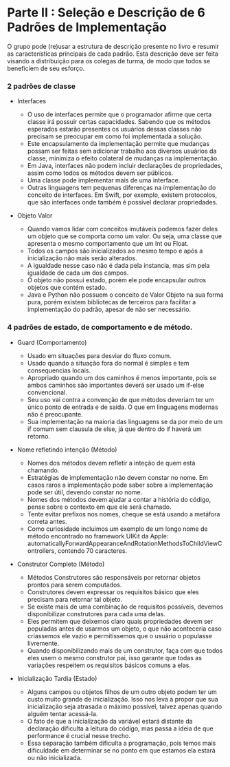 # Parte II : Seleção e Descrição de 6 Padrões de Implementação
O grupo pode (re)usar a estrutura de descrição presente no livro e resumir as características principais de cada padrão. Esta descrição deve ser feita visando a distribuição para os colegas de turma, de modo que todos se beneficiem de seu esforço.

### 2 padrões de classe 
- Interfaces
  - O uso de interfaces permite que o programador afirme que certa classe irá possuir certas capacidades. Sabendo que os métodos esperados estarão presentes os usuários dessas classes não precisam se preocupar em como foi implementada a solução.
  - Este encapsulamento da implementação permite que mudanças possam ser feitas sem adicionar trabalho aos diversos usuários da classe, minimiza o efeito colateral de mudanças na implementação.
  - Em Java, interfaces não podem incluir declarações de propriedades, assim como todos os métodos devem ser públicos.
  - Uma classe pode implementar mais de uma interface.
  - Outras linguagens tem pequenas diferenças na implementação do conceito de interfaces. Em Swift, por exemplo, existem protocolos, que são interfaces onde também é possível declarar propriedades. 

- Objeto Valor
  - Quando vamos lidar com conceitos imutáveis podemos fazer deles um objeto que se comporta como um valor. Ou seja, uma classe que apresenta o mesmo comportamento que um Int ou Float. 
  - Todos os campos são inicializados ao mesmo tempo e após a inicialização não mais serão alterados.
  - A igualdade nesse caso não é dada pela instancia, mas sim pela igualdade de cada um dos campos.
  - O objeto não possui estado, porém ele pode encapsular outros objetos que contém estado.
  - Java e Python não possuem o conceito de Valor Objeto na sua forma pura, porém existem bibliotecas de terceiros para facilitar a implementação do padrão, apesar de não ser necessário.

### 4 padrões de estado, de comportamento e de método.
- Guard (Comportamento) 
  - Usado em situações para desviar do fluxo comum.
  - Usado quando a situação fora do normal é simples e tem consequencias locais.
  - Apropriado quando um dos caminhos é menos importante, pois se ambos caminhos são importantes deverá ser usado um if-else convencional.
  - Seu uso vai contra a convenção de que métodos deveriam ter um único ponto de entrada e de saída. O que em linguagens modernas não é preocupante.
  - Sua implementação na maioria das linguagens se da por meio de um if comum sem clausula de else, já que dentro do if haverá um retorno.


- Nome refletindo intenção (Método)
  - Nomes dos métodos devem refletir a inteção de quem está chamando.
  - Estratégias de implementação não devem constar no nome. Em casos raros a implementação pode saber sobre a implementação pode ser útil, devendo constar no nome.
  - Nomes dos métodos devem ajudar a contar a história do código, pense sobre o contexto em que ele será chamado.
  - Tente evitar prefixos nos nomes, cheque se está usando a metáfora correta antes.
  - Como curiosidade incluimos um exemplo de um longo nome de método encontrado no framework UIKit da Apple: automaticallyForwardAppearanceAndRotationMethodsToChildViewControllers, contendo 70 caracteres.


- Construtor Completo (Método)
  - Métodos Construtores são responsáveis por retornar objetos prontos para serem computados.
  - Construtores devem expressar os requisitos básico que eles precisam para retornar tal objeto.
  - Se existe mais de uma combinação de requisitos possíveis, devemos disponibilizar construtores para cada uma delas.
  - Eles permitem que deixemos claro quais propriedades devem ser populadas antes de usarmos um objeto, o que não aconteceria caso criassemos ele vazio e permitissemos que o usuário o populasse livremente.
  - Quando disponibilizando mais de um construtor, faça com que todos eles usem o mesmo construtor pai, isso garante que todas as variações respeitem os requisitos básicos comuns a elas.

- Inicialização Tardia (Estado)
  - Alguns campos ou objetos filhos de um outro objeto podem ter um custo muito grande de inicialização. Isso nos leva a propor que sua inicialização seja atrasada o máximo possível, talvez apenas quando alguém tentar acessá-la.
  - O fato de que a inicialização da variável estará distante da declaração dificulta a leitura do código, mas passa a ideia de que performance é crucial nesse trecho.
  - Essa separação também dificulta a programação, pois temos mais dificuldade em determinar se no ponto em que estamos ela estará ou não inicializada.
